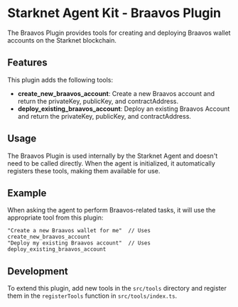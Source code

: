 # Starknet Agent Kit - Braavos Plugin

The Braavos Plugin provides tools for creating and deploying Braavos wallet accounts on the Starknet blockchain.

## Features

This plugin adds the following tools:

- **create_new_braavos_account**: Create a new Braavos account and return the privateKey, publicKey, and contractAddress.
- **deploy_existing_braavos_account**: Deploy an existing Braavos Account and return the privateKey, publicKey, and contractAddress.

## Usage

The Braavos Plugin is used internally by the Starknet Agent and doesn't need to be called directly. When the agent is initialized, it automatically registers these tools, making them available for use.

## Example

When asking the agent to perform Braavos-related tasks, it will use the appropriate tool from this plugin:

```
"Create a new Braavos wallet for me"  // Uses create_new_braavos_account
"Deploy my existing Braavos account"  // Uses deploy_existing_braavos_account
```

## Development

To extend this plugin, add new tools in the `src/tools` directory and register them in the `registerTools` function in `src/tools/index.ts`.
